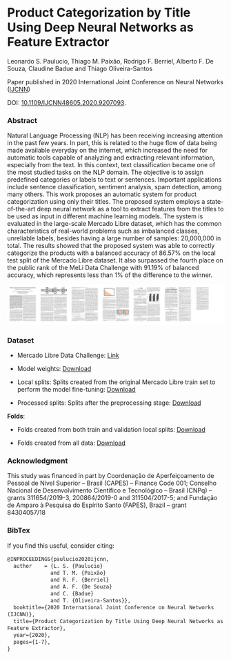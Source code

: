 # Product Categorization by Title Using Deep Neural Networks as Feature Extractor

Leonardo S. Paulucio, Thiago M. Paixão, Rodrigo F. Berriel, Alberto F. De Souza, Claudine Badue and Thiago Oliveira-Santos

Paper published in  2020 International Joint Conference on Neural Networks ([IJCNN](https://www.ijcnn.org/))

DOI: [10.1109/IJCNN48605.2020.9207093](https://doi.org/10.1109/IJCNN48605.2020.9207093).

### Abstract
Natural Language Processing (NLP) has been receiving increasing attention in the past few years. In part, this is related to the huge flow of data being made available everyday on the internet, which increased the need for automatic tools capable of analyzing and extracting relevant information, especially from the text. In this context, text classification became one of the most studied tasks on the NLP domain. The objective is to assign predefined categories or labels to text or sentences. Important applications include sentence classification, sentiment analysis, spam detection, among many others. This work proposes an automatic system for product categorization using only their titles. The proposed system employs a state-of-the-art deep neural network as a tool to extract features from the titles to be used as input in different machine learning models. The system is evaluated in the large-scale Mercado Libre dataset, which has the common characteristics of real-world problems such as imbalanced classes, unreliable labels, besides having a large number of samples: 20,000,000 in total. The results showed that the proposed system was able to correctly categorize the products with a balanced accuracy of 86.57% on the local test split of the Mercado Libre dataset. It also surpassed the fourth place on the public rank of the MeLi Data Challenge with 91.19% of balanced accuracy, which represents less than 1% of the difference to the winner.

[![Overview](https://github.com/lspaulucio/product-categorization-ijcnn-2020/blob/master/images/thumbnail.jpeg)](https://ieeexplore.ieee.org/document/9207093)

### Dataset

- Mercado Libre Data Challenge: [Link](https://ml-challenge.mercadolibre.com/2019/downloads)

- Model weights: [Download](https://drive.google.com/drive/folders/1taz_iIwJQ-AunaF5EzFZ9d39HvriKe6Q?usp=sharing)

- Local splits: 
Splits created from the original Mercado Libre train set to perform the model fine-tuning: [Download](https://drive.google.com/drive/folders/1YY8I9o-R7BvU8WGRLaUKhoOsvI1gqe-o?usp=sharing)

- Processed splits: 
Splits after the preprocessing stage: [Download](https://drive.google.com/drive/folders/11ey3nY4UhA_A-aqp9Xo7maTr-3IJT0Mu?usp=sharing)

**Folds**: 
- Folds created from both train and validation local splits: [Download](https://drive.google.com/drive/folders/1Uq4BvADvm93CWdXuXjfEcRdSjpaZGrSP?usp=sharing) 

- Folds created from all data: [Download](https://drive.google.com/drive/folders/1249DBijRF06JGLi7FQQluCKIR9Uht2WI?usp=sharing)

### Acknowledgment

This  study  was  financed  in  part  by  Coordenação  de  Aperfeiçoamento  de Pessoal de Nível Superior – Brasil (CAPES) – Finance Code 001; Conselho Nacional  de  Desenvolvimento  Científico  e  Tecnológico  –  Brasil  (CNPq)  – grants 311654/2019-3, 200864/2019-0 and 311504/2017-5; and Fundação de Amparo à Pesquisa do Espírito Santo (FAPES), Brazil – grant 84304057/18

### BibTex

If you find this useful, consider citing:
    
    @INPROCEEDINGS{paulucio2020ijcnn,
      author    = {L. S. {Paulucio} 
                  and T. M. {Paixão} 
                  and R. F. {Berriel} 
                  and A. F. {De Souza} 
                  and C. {Badue} 
                  and T. {Oliveira-Santos}},
      booktitle={2020 International Joint Conference on Neural Networks (IJCNN)}, 
      title={Product Categorization by Title Using Deep Neural Networks as Feature Extractor}, 
      year={2020},
      pages={1-7},
    }
